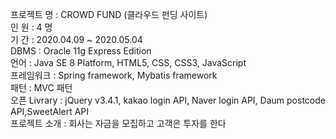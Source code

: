프로젝트 명 : CROWD FUND (클라우드 펀딩 사이트)<br>
인 원 : 4 명<br>
기 간 : 2020.04.09 ~ 2020.05.04<br>
DBMS : Oracle 11g Express Edition<br>
언어 : Java SE 8 Platform, HTML5, CSS, CSS3, JavaScript<br>
프레임워크 : Spring framework, Mybatis framework<br>
패턴 : MVC 패턴<br>
오픈 Livrary : jQuery v3.4.1, kakao login API, Naver login API, Daum postcode API,SweetAlert API<br>
프로젝트 소개 : 회사는 자금을 모집하고 고객은 투자를 한다<br>
